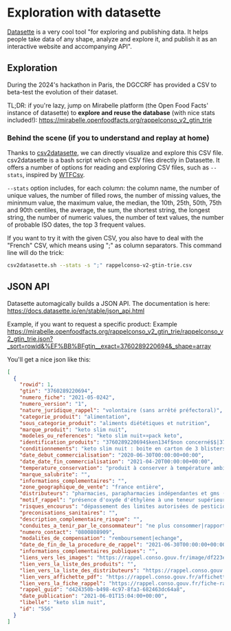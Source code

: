 # Exploration with datasette

[Datasette](https://datasette.io/) is a very cool tool "for exploring and publishing data. It helps people take data of any shape, analyze and explore it, and publish it as an interactive website and accompanying API".

## Exploration

During the 2024's hackathon in Paris, the DGCCRF has provided a CSV to beta-test the evolution of their dataset.

TL;DR: if you're lazy, jump on Mirabelle platform (the Open Food Facts' instance of datasette) to **explore and reuse the database** (with nice stats included!):
https://mirabelle.openfoodfacts.org/rappelconso_v2_gtin_trie

### Behind the scene (if you to understand and replay at home)

Thanks to [csv2datasette](https://gist.github.com/CharlesNepote/3fdb8982dc873f34aa7c320bef580fe3), we can directly visualize and explore this CSV file. csv2datasette is a bash script which open CSV files directly in Datasette. It offers a number of options for reading and exploring CSV files, such as `--stats`, inspired by [WTFCsv](https://www.databasic.io/en/wtfcsv/).

`--stats` option includes, for each column: the column name, the number of unique values, the number of filled rows, the number of missing values, the mininmum value, the maximum value, the median, the 10th, 25th, 50th, 75th and 90th centiles, the average, the sum, the shortest string, the longest string, the number of numeric values, the number of text values, the number of probable ISO dates, the top 3 frequent values.

If you want to try it with the given CSV, you also have to deal with the "French" CSV, which means using ";" as column separators. This command line will do the trick:
```bash
csv2datasette.sh --stats -s ";" rappelconso-v2-gtin-trie.csv
```

## JSON API

Datasette automagically builds a JSON API. The documentation is here: https://docs.datasette.io/en/stable/json_api.html

Example, if you want to request a specific product:
Example https://mirabelle.openfoodfacts.org/rappelconso_v2_gtin_trie/rappelconso_v2_gtin_trie.json?_sort=rowid&%EF%BB%BFgtin__exact=3760289220694&_shape=array 

You'll get a nice json like this:
```json
[
  {
    "rowid": 1,
    "﻿gtin": "3760289220694",
    "﻿numero_fiche": "2021-05-0242",
    "numero_version": "1",
    "nature_juridique_rappel": "volontaire (sans arrêté préfectoral)",
    "categorie_produit": "alimentation",
    "sous_categorie_produit": "aliments diététiques et nutrition",
    "marque_produit": "keto slim nuit",
    "modeles_ou_references": "keto slim nuit¤¤pack keto",
    "identification_produits": "3760289220694$ken134f$non concerné$$|3760289220748$ken134f$non concerné$$",
    "conditionnements": "keto slim nuit : boite en carton de 3 blisters de 20 gélules soit 60 gélules (poids net de 41g).¤pack keto : valisette en carton avec 3 produits et le keto slim nuit avec le lot ken134f",
    "date_debut_commercialisation": "2020-06-30T00:00:00+00:00",
    "date_date_fin_commercialisation": "2021-04-20T00:00:00+00:00",
    "temperature_conservation": "produit à conserver à température ambiante",
    "marque_salubrite": "",
    "informations_complementaires": "",
    "zone_geographique_de_vente": "france entière",
    "distributeurs": "pharmacies, parapharmacies indépendantes et gms (galec, carrefour, auchan, système u).",
    "motif_rappel": "présence d'oxyde d'éthylène à une teneur supérieure à la législation européenne.",
    "risques_encourus": "dépassement des limites autorisées de pesticides",
    "preconisations_sanitaires": "",
    "description_complementaire_risque": "",
    "conduites_a_tenir_par_le_consommateur": "ne plus consommer|rapporter le produit au point de vente|contacter le service consommateur",
    "numero_contact": "0800808909",
    "modalites_de_compensation": "remboursement|echange",
    "date_de_fin_de_la_procedure_de_rappel": "2021-06-30T00:00:00+00:00",
    "informations_complementaires_publiques": "",
    "liens_vers_les_images": "https://rappel.conso.gouv.fr/image/df223eec-c212-416c-9612-e0f39263f022.jpg|https://rappel.conso.gouv.fr/image/7af06118-0f66-4156-8e65-dada671bce9f.jpg",
    "lien_vers_la_liste_des_produits": "",
    "lien_vers_la_liste_des_distributeurs": "https://rappel.conso.gouv.fr/document/58fe3fd8-fb33-43cb-a872-750afbd17e53/interne/listedesdistributeurs",
    "lien_vers_affichette_pdf": "https://rappel.conso.gouv.fr/affichettepdf/556/interne",
    "lien_vers_la_fiche_rappel": "https://rappel.conso.gouv.fr/fiche-rappel/556/interne",
    "rappel_guid": "d424350b-b498-4c97-8fa3-682463dc64a8",
    "date_publication": "2021-06-01T15:04:00+00:00",
    "libelle": "keto slim nuit",
    "id": "556"
  }
]
```

